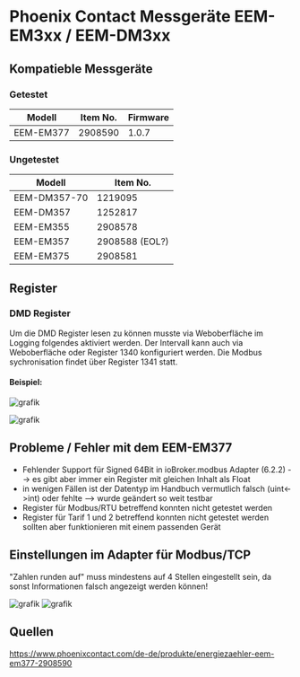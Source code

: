 # Phoenix Contact Messgeräte EEM-EM3xx / EEM-DM3xx

## Kompatieble Messgeräte
### Getestet
|Modell        |Item No.        |Firmware     |
|--------------|----------------|-------------|
|EEM-EM377     | 2908590        |1.0.7        |

### Ungetestet
|Modell        |Item No.        |
|--------------|----------------|
| EEM-DM357-70 | 1219095        |
| EEM-DM357    | 1252817        |
| EEM-EM355    | 2908578        |
| EEM-EM357    | 2908588 (EOL?) |
| EEM-EM375    | 2908581        |

## Register
### DMD Register
Um die DMD Register lesen zu können musste via Weboberfläche im Logging folgendes aktiviert werden. Der Intervall kann auch via Weboberfläche oder Register 1340 konfiguriert werden. Die Modbus sychronisation findet über Register 1341 statt.

#### Beispiel:

![grafik](https://github.com/Gugulao/modbus-templates/assets/76453304/1ecd88b7-788b-4e27-ac4c-9c98846a56e5)

![grafik](https://github.com/Gugulao/modbus-templates/assets/76453304/53f59ac9-c617-4d9d-9dfb-ce00d8f50deb)

## Probleme / Fehler mit dem EEM-EM377
- Fehlender Support für Signed 64Bit in ioBroker.modbus Adapter (6.2.2) --> es gibt aber immer ein Register mit gleichen Inhalt als Float
- in wenigen Fällen ist der Datentyp im Handbuch vermutlich falsch (uint<->int) oder fehlte --> wurde geändert so weit testbar
- Register für Modbus/RTU betreffend konnten nicht getestet werden
- Register für Tarif 1 und 2 betreffend konnten nicht getestet werden sollten aber funktionieren mit einem passenden Gerät

## Einstellungen im Adapter für Modbus/TCP
"Zahlen runden auf" muss mindestens auf 4 Stellen eingestellt sein, da sonst Informationen falsch angezeigt werden können!
  
![grafik](https://github.com/Gugulao/modbus-templates/assets/76453304/88846a6f-7c02-4176-8b81-5c42f074690d)
![grafik](https://github.com/Gugulao/modbus-templates/assets/76453304/fed2aefd-69ce-4e1b-8431-b9759b042d29)

## Quellen
https://www.phoenixcontact.com/de-de/produkte/energiezaehler-eem-em377-2908590
